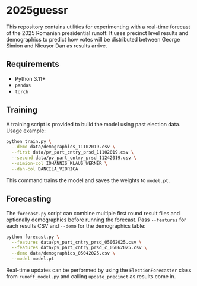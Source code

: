 # 2025guessr

This repository contains utilities for experimenting with a real-time forecast of the 2025 Romanian presidential runoff. It uses precinct level results and demographics to predict how votes will be distributed between George Simion and Nicușor Dan as results arrive.

## Requirements

- Python 3.11+
- `pandas`
- `torch`

## Training

A training script is provided to build the model using past election data. Usage example:

```bash
python train.py \
  --demo data/demographics_11102019.csv \
  --first data/pv_part_cntry_prsd_11102019.csv \
  --second data/pv_part_cntry_prsd_11242019.csv \
  --simion-col IOHANNIS_KLAUS_WERNER \
  --dan-col DANCILA_VIORICA
```

This command trains the model and saves the weights to `model.pt`.

## Forecasting

The `forecast.py` script can combine multiple first round result files and optionally demographics before running the forecast. Pass `--features` for each results CSV and `--demo` for the demographics table:

```bash
python forecast.py \
  --features data/pv_part_cntry_prsd_05062025.csv \
  --features data/pv_part_cntry_prsd_c_05062025.csv \
  --demo data/demographics_05042025.csv \
  --model model.pt
```

Real-time updates can be performed by using the `ElectionForecaster` class from `runoff_model.py` and calling `update_precinct` as results come in.
